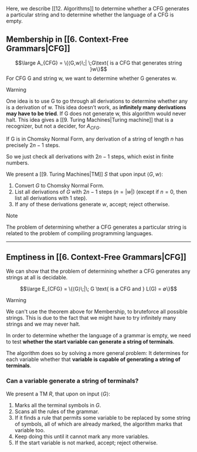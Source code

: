Here, we describe [[12. Algorithms]] to determine whether a CFG generates a particular string and to determine whether the language of a CFG is empty.

## Membership in [[6. Context-Free Grammars|CFG]]

$$\large A_{CFG} = \{⟨G,w⟩\;| \;G\text{ is a CFG that generates string }w\}$$
For CFG G and string w, we want to determine whether G generates w.

> [!warning]
> One idea is to use G to go through all derivations to determine whether any is a derivation of w. 
> This idea doesn’t work, as **infinitely many derivations may have to be tried**. If G does not generate w, this algorithm would never halt. This idea gives a [[9. Turing Machines|Turing machine]] that is a recognizer, but not a decider, for $A_{CFG}$.


If G is in Chomsky Normal Form, any derivation of a string of length $n$ has precisely $2n-1$ steps.

So we just check all derivations with $2n-1$ steps, which exist in finite numbers.

We present a [[9. Turing Machines|TM]] $S$ that upon input $⟨G,w⟩$:
1. Convert $G$ to Chomsky Normal Form.
2. List all derivations of $G$ with $2n-1$ steps ($n=|w|$) (except if $n=0$, then list all derivations with 1 step).
3. If any of these derivations generate $w$, accept; reject otherwise.

> [!note]
> The problem of determining whether a CFG generates a particular string is related to the problem of compiling programming languages.

---

## Emptiness in [[6. Context-Free Grammars|CFG]]

We can show that the problem of determining whether a CFG generates any strings at all is decidable.

$$\large E_{CFG} = \{⟨G⟩\;|\; G \text{ is a CFG and } L(G) = ∅\}$$

> [!warning]
> We can't use the theorem above for Membership, to bruteforce all possible strings. This is due to the fact that we might have to try infinitely many strings and we may never halt.


In order to determine whether the language of a grammar is empty, we need to test **whether the start variable can generate a string of terminals**.

The algorithm does so by solving a more general problem:
It determines for each variable whether that **variable is capable of generating a string of terminals**.

### Can a variable generate a string of terminals?

We present a TM $R$, that upon on input $⟨G⟩$:
1. Marks all the terminal symbols in $G$. 
2. Scans all the rules of the grammar. 
3. If it finds a rule that permits some variable to be replaced by some string of symbols, all of which are already marked, the algorithm marks that variable too.
4. Keep doing this until it cannot mark any more variables.
5. If the start variable is not marked, accept; reject otherwise.